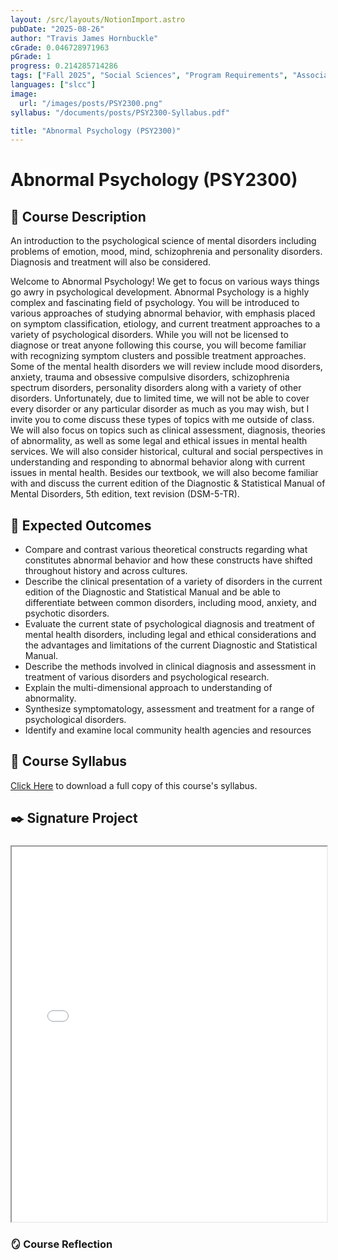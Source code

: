 ```yaml
---
layout: /src/layouts/NotionImport.astro
pubDate: "2025-08-26"
author: "Travis James Hornbuckle"
cGrade: 0.046728971963
pGrade: 1
progress: 0.214285714286
tags: ["Fall 2025", "Social Sciences", "Program Requirements", "Associate of Science"]
languages: ["slcc"]
image:
  url: "/images/posts/PSY2300.png"
syllabus: "/documents/posts/PSY2300-Syllabus.pdf"

title: "Abnormal Psychology (PSY2300)"
---
```


# Abnormal Psychology (PSY2300)


## **📝 Course Description**


An introduction to the psychological science of mental disorders including problems of emotion, mood, mind, schizophrenia and personality disorders. Diagnosis and treatment will also be considered.


Welcome to Abnormal Psychology! We get to focus on various ways things go awry in
psychological development. Abnormal Psychology is a highly complex and fascinating
field of psychology. You will be introduced to various approaches of studying abnormal
behavior, with emphasis placed on symptom classification, etiology, and current
treatment approaches to a variety of psychological disorders. While you will not be
licensed to diagnose or treat anyone following this course, you will become familiar with
recognizing symptom clusters and possible treatment approaches. Some of the mental
health disorders we will review include mood disorders, anxiety, trauma and obsessive compulsive disorders, schizophrenia spectrum disorders, personality disorders along with
a variety of other disorders. Unfortunately, due to limited time, we will not be able to
cover every disorder or any particular disorder as much as you may wish, but I invite you
to come discuss these types of topics with me outside of class. We will also focus on
topics such as clinical assessment, diagnosis, theories of abnormality, as well as some
legal and ethical issues in mental health services. We will also consider historical,
cultural and social perspectives in understanding and responding to abnormal behavior
along with current issues in mental health. Besides our textbook, we will also become
familiar with and discuss the current edition of the Diagnostic & Statistical Manual of
Mental Disorders, 5th edition, text revision (DSM-5-TR).


## **🎯 Expected Outcomes**

- Compare and contrast various theoretical constructs regarding what constitutes
abnormal behavior and how these constructs have shifted throughout history and
across cultures.
- Describe the clinical presentation of a variety of disorders in the current edition of
the Diagnostic and Statistical Manual and be able to differentiate between common
disorders, including mood, anxiety, and psychotic disorders.
- Evaluate the current state of psychological diagnosis and treatment of mental
health disorders, including legal and ethical considerations and the advantages and
limitations of the current Diagnostic and Statistical Manual.
- Describe the methods involved in clinical diagnosis and assessment in treatment of
various disorders and psychological research.
- Explain the multi-dimensional approach to understanding of abnormality.
- Synthesize symptomatology, assessment and treatment for a range of
psychological disorders.
- Identify and examine local community health agencies and resources

## **📝 Course Syllabus**


<a target="_blank" rel="noopener noreferrer" href="/documents/posts/PSY2300-Syllabus.pdf">Click Here</a> to download a full copy of this course's syllabus.


## **✒️ Signature Project**


### 


<iframe src="/documents/posts/PSY2300-Signature" width="100%" height="600px" class="myIframe">


<p>PSY2300Signature Assignment</p>


</iframe>


### **🪞 Course Reflection**


